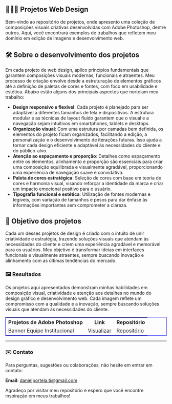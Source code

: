 ## 👨🏼‍💻 Projetos Web Design

Bem-vindo ao repositório de projetos, onde apresento uma coleção de composições visuais criativas desenvolvidas com Adobe Photoshop, dentre outros. Aqui, você encontrará exemplos de trabalhos que refletem meu domínio em edição de imagens e desenvolvimento web.

## 🛠️ Sobre o desenvolvimento dos projetos

Em cada projeto de web design, aplico princípios fundamentais que garantem composições visuais modernas, funcionais e atraentes. Meu processo de criação envolve desde a estruturação de elementos gráficos até a definição de paletas de cores e fontes, com foco em usabilidade e estética. Abaixo estão alguns dos principais aspectos que norteiam meu trabalho:

- **Design responsivo e flexível**: Cada projeto é planejado para ser adaptável a diferentes tamanhos de tela e dispositivos. A estrutura modular e as técnicas de layout fluido garantem que o visual e a navegação sejam intuitivos em smartphones, tablets e desktops.
- **Organização visual**: Com uma estrutura por camadas bem definida, os elementos do projeto ficam organizados, facilitando a edição, a personalização e o desenvolvimento de iterações futuras. Isso ajuda a tornar cada design eficiente e adaptável às necessidades do cliente e do público-alvo.
- **Atenção ao espaçamento e proporção**: Detalhes como espaçamento entre os elementos, alinhamento e proporção são essenciais para criar uma composição equilibrada e visualmente agradável, proporcionando uma experiência de navegação suave e convidativa.
- **Paleta de cores estratégica**: Seleção de cores com base em teoria de cores e harmonia visual, visando reforçar a identidade da marca e criar um impacto emocional positivo para o usuário.
- **Tipografia funcional e estética**: Utilização de fontes modernas e legíveis, com variação de tamanhos e pesos para dar ênfase às informações importantes sem comprometer a clareza.

## 🎯 Objetivo dos projetos

Cada um desses projetos de design é criado com o intuito de unir criatividade e estratégia, trazendo soluções visuais que atendam às necessidades do cliente e criem uma experiência agradável e memorável para os usuários. Meu objetivo é transformar ideias em interfaces funcionais e visualmente atraentes, sempre buscando inovação e alinhamento com as últimas tendências do mercado.

### 🖼️ Resultados

Os projetos aqui apresentados demonstram minhas habilidades em composição visual, criatividade e atenção aos detalhes no mundo do design gráfico e desenvolvimento web. Cada imagem reflete um compromisso com a qualidade e a inovação, sempre buscando soluções visuais que atendam às necessidades do cliente.

<table style="width:100%; border: 1px solid blue;">
  <tr>
    <th align="left">Projetos de Adobe Photoshop</th>
    <th>Link</th>
    <th>Repositório</th>
  </tr>
    <tr>
    <td>Banner Equipe Institucional</td>
    <td><a href="https://bannerphotoshopdesign.netlify.app" target="_blank">Visualizar</a></td>
    <td><a href="https://github.com/daniel-portela/projetos-webdesign/tree/main/adobe-photoshop-design/banner-equipe-institucional" target="_blank">Repositório</a></td>
  </tr>
</table><hr>

### ✉️ Contato

Para perguntas, sugestões ou colaborações, não hesite em entrar em contato:

**Email**: [danielportela.ti@gmail.com](mailto:danielportela.ti@gmail.com)

Agradeço por visitar meu repositório e espero que você encontre inspiração em meus trabalhos!
